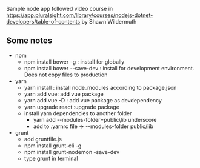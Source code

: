Sample node app followed video course in https://app.pluralsight.com/library/courses/nodejs-dotnet-developers/table-of-contents by Shawn Wildermuth

## Some notes 
* npm
  * npm install bower -g : install for globally 
  * npm install bower --save-dev : install for development environment. Does not copy files to production
* yarn
  * yarn install : install node_modules according to package.json
  * yarn add vue: add vue package
  * yarn add vue -D : add vue package as devdependency 
  * yarn upgrade react :upgrade package
  * install yarn dependencies to another folder
    * yarn add --modules-folder=public\lib underscore
    * add to .yarnrc file -> --modules-folder public/lib 
* grunt
  * add gruntfile.js
  * npm install grunt-cli -g
  * npm install grunt-nodemon -save-dev
  * type grunt in terminal

